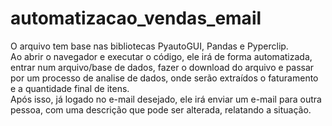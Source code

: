 # automatizacao_vendas_email

O arquivo tem base nas bibliotecas PyautoGUI, Pandas e Pyperclip.
<br />
Ao abrir o navegador e executar o código, ele irá de forma automatizada, entrar num arquivo/base de dados, fazer o download do arquivo e passar por um processo de analise de dados, onde serão extraídos o faturamento e a quantidade final de itens.
<br />
Após isso, já logado no e-mail desejado, ele irá enviar um e-mail para outra pessoa, com uma descrição que pode ser alterada, relatando a situação.
